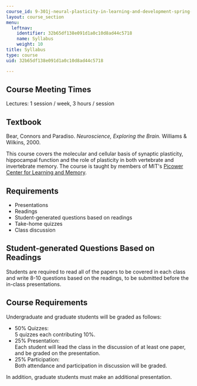 ```yaml
---
course_id: 9-301j-neural-plasticity-in-learning-and-development-spring-2002
layout: course_section
menu:
  leftnav:
    identifier: 32b65df138e091d1a0c10d8ad44c5718
    name: Syllabus
    weight: 10
title: Syllabus
type: course
uid: 32b65df138e091d1a0c10d8ad44c5718

---
```


Course Meeting Times
--------------------

Lectures: 1 session / week, 3 hours / session

Textbook
--------

Bear, Connors and Paradiso. _Neuroscience, Exploring the Brain._ Williams & Wilkins, 2000.

This course covers the molecular and cellular basis of synaptic plasticity, hippocampal function and the role of plasticity in both vertebrate and invertebrate memory. The course is taught by members of MIT's [Picower Center for Learning and Memory](http://picower.mit.edu/).

Requirements
------------

*   Presentations
*   Readings
*   Student-generated questions based on readings
*   Take-home quizzes
*   Class discussion

Student-generated Questions Based on Readings
---------------------------------------------

Students are required to read all of the papers to be covered in each class and write 8-10 questions based on the readings, to be submitted before the in-class presentations.

Course Requirements
-------------------

Undergraduate and graduate students will be graded as follows:

*   50% Quizzes:  
    5 quizzes each contributing 10%.
*   25% Presentation:  
    Each student will lead the class in the discussion of at least one paper, and be graded on the presentation.
*   25% Participation:  
    Both attendance and participation in discussion will be graded.

In addition, graduate students must make an additional presentation.